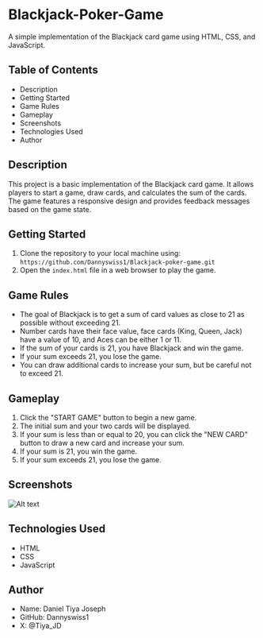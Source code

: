 # Blackjack-Poker-Game

A simple implementation of the Blackjack card game using HTML, CSS, and JavaScript.

## Table of Contents

* Description
* Getting Started
* Game Rules
* Gameplay
* Screenshots
* Technologies Used
* Author

## Description

This project is a basic implementation of the Blackjack card game. It allows players to start a game, draw cards, and calculates the sum of the cards. The game features a responsive design and provides feedback messages based on the game state.

## Getting Started

1. Clone the repository to your local machine using:
   `https://github.com/Dannyswiss1/Blackjack-poker-game.git`
2. Open the `index.html` file in a web browser to play the game.

## Game Rules

* The goal of Blackjack is to get a sum of card values as close to 21 as possible without exceeding 21.
* Number cards have their face value, face cards (King, Queen, Jack) have a value of 10, and Aces can be either 1 or 11.
* If the sum of your cards is 21, you have Blackjack and win the game.
* If your sum exceeds 21, you lose the game.
* You can draw additional cards to increase your sum, but be careful not to exceed 21.
  
## Gameplay
1. Click the "START GAME" button to begin a new game.
2. The initial sum and your two cards will be displayed.
3. If your sum is less than or equal to 20, you can click the "NEW CARD" button to draw a new card and increase your sum.
4. If your sum is 21, you win the game.
5. If your sum exceeds 21, you lose the game.

## Screenshots
![Alt text](/screenshot)

## Technologies Used

* HTML
* CSS
* JavaScript

## Author

* Name: Daniel Tiya Joseph 
* GitHub: Dannyswiss1
* X: @Tiya_JD
